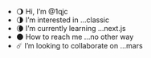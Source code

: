 - 🌖 Hi, I’m @1qjc
- 🌗 I’m interested in ...classic
- 🌘 I’m currently learning ...next.js
- 🌑 How to reach me ...no other way
- ☄️ I’m looking to collaborate on ...mars

<!---
1qjc/1qjc is a ✨ special ✨ repository because its `README.md` (this file) appears on your GitHub profile.
You can click the Preview link to take a look at your changes.
--->
